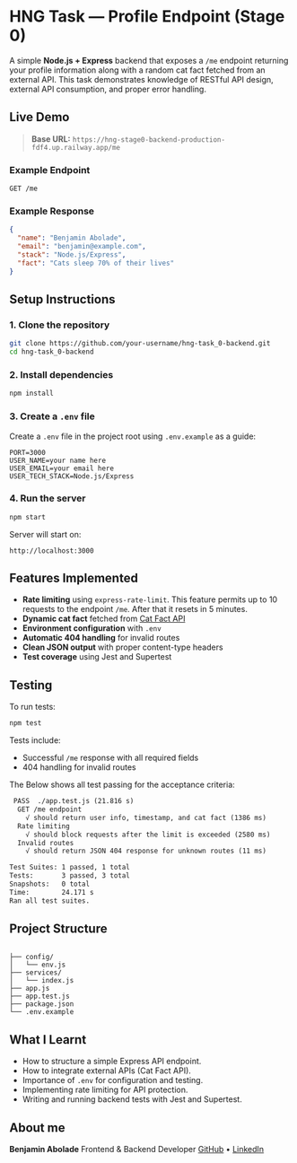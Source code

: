 
# HNG Task — Profile Endpoint (Stage 0)

A simple **Node.js + Express** backend that exposes a `/me` endpoint returning your profile information along with a random cat fact fetched from an external API.
This task demonstrates knowledge of RESTful API design, external API consumption, and proper error handling.

## Live Demo

> **Base URL:** `https://hng-stage0-backend-production-fdf4.up.railway.app/me`

### Example Endpoint

```
GET /me
```

### Example Response

```json
{
  "name": "Benjamin Abolade",
  "email": "benjamin@example.com",
  "stack": "Node.js/Express",
  "fact": "Cats sleep 70% of their lives"
}
```

## Setup Instructions

### 1. Clone the repository

```bash
git clone https://github.com/your-username/hng-task_0-backend.git
cd hng-task_0-backend
```

### 2. Install dependencies

```bash
npm install
```

### 3. Create a `.env` file

Create a `.env` file in the project root using `.env.example` as a guide:

```env
PORT=3000
USER_NAME=your name here
USER_EMAIL=your email here
USER_TECH_STACK=Node.js/Express
```

### 4. Run the server

```bash
npm start
```

Server will start on:

```
http://localhost:3000
```

## Features Implemented

* **Rate limiting** using `express-rate-limit`. This feature permits up to 10 requests to the endpoint `/me`. After that it resets in 5 minutes.
* **Dynamic cat fact** fetched from [Cat Fact API](https://catfact.ninja/fact)
* **Environment configuration** with `.env`
* **Automatic 404 handling** for invalid routes
* **Clean JSON output** with proper content-type headers
* **Test coverage** using Jest and Supertest

## Testing

To run tests:

```bash
npm test
```

Tests include:

* Successful `/me` response with all required fields
* 404 handling for invalid routes

The Below shows all test passing for the acceptance criteria:

```txt
 PASS  ./app.test.js (21.816 s)
  GET /me endpoint
    √ should return user info, timestamp, and cat fact (1386 ms)
  Rate limiting
    √ should block requests after the limit is exceeded (2580 ms)
  Invalid routes
    √ should return JSON 404 response for unknown routes (11 ms)

Test Suites: 1 passed, 1 total
Tests:       3 passed, 3 total
Snapshots:   0 total
Time:        24.171 s
Ran all test suites.
```

## Project Structure

```

├── config/
│   └── env.js
├── services/
│   └── index.js
├── app.js
├── app.test.js
├── package.json
└── .env.example
```

## What I Learnt

* How to structure a simple Express API endpoint.
* How to integrate external APIs (Cat Fact API).
* Importance of `.env` for configuration and testing.
* Implementing rate limiting for API protection.
* Writing and running backend tests with Jest and Supertest.

##  About me

**Benjamin Abolade**
Frontend & Backend Developer
[GitHub](https://github.com/pirateIV) • [LinkedIn](https://www.linkedin.com/in/benjamin-abolade-9922842ab/)